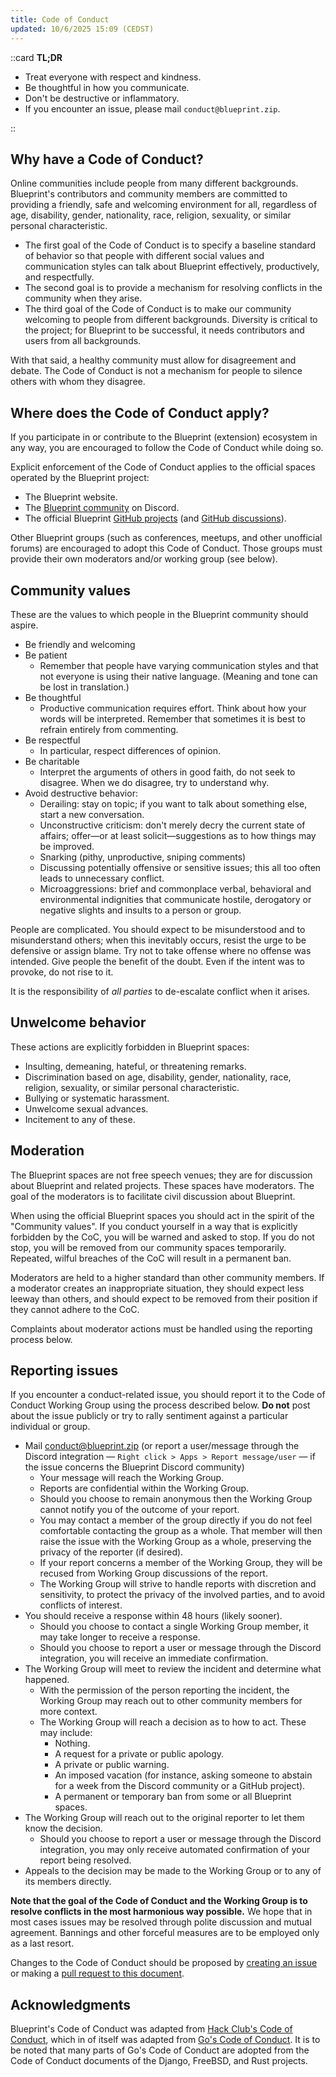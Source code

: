```yaml
---
title: Code of Conduct
updated: 10/6/2025 15:09 (CEDST)
---
```


::card
**TL;DR**

- Treat everyone with respect and kindness.
- Be thoughtful in how you communicate.
- Don't be destructive or inflammatory.
- If you encounter an issue, please mail `conduct@blueprint.zip`.

::

## Why have a Code of Conduct?

Online communities include people from many different backgrounds. Blueprint's contributors and community members are committed to providing a friendly, safe and welcoming environment for all, regardless of age, disability, gender, nationality, race, religion, sexuality, or similar personal characteristic.

- The first goal of the Code of Conduct is to specify a baseline standard of behavior so that people with different social values and communication styles can talk about Blueprint effectively, productively, and respectfully.
- The second goal is to provide a mechanism for resolving conflicts in the community when they arise.
- The third goal of the Code of Conduct is to make our community welcoming to people from different backgrounds. Diversity is critical to the project; for Blueprint to be successful, it needs contributors and users from all backgrounds.

With that said, a healthy community must allow for disagreement and debate. The Code of Conduct is not a mechanism for people to silence others with whom they disagree.

## Where does the Code of Conduct apply?

If you participate in or contribute to the Blueprint (extension) ecosystem in any way, you are encouraged to follow the Code of Conduct while doing so.

Explicit enforcement of the Code of Conduct applies to the official spaces operated by the Blueprint project:

- The Blueprint website.
- The [Blueprint community](https://discord.com/servers/blueprint-1063548024825057451) on Discord.
- The official Blueprint [GitHub projects](https://github.com/blueprintframework) (and [GitHub discussions](https://github.com/orgs/blueprintframework/discussions)).

Other Blueprint groups (such as conferences, meetups, and other unofficial forums) are encouraged to adopt this Code of Conduct. Those groups must provide their own moderators and/or working group (see below).

## Community values

These are the values to which people in the Blueprint community should aspire.

- Be friendly and welcoming
- Be patient
  - Remember that people have varying communication styles and that not everyone is using their native language. (Meaning and tone can be lost in translation.)
- Be thoughtful
  - Productive communication requires effort. Think about how your words will be interpreted. Remember that sometimes it is best to refrain entirely from commenting.
- Be respectful
  - In particular, respect differences of opinion.
- Be charitable
  - Interpret the arguments of others in good faith, do not seek to disagree. When we do disagree, try to understand why.
- Avoid destructive behavior:
  - Derailing: stay on topic; if you want to talk about something else, start a new conversation.
  - Unconstructive criticism: don't merely decry the current state of affairs; offer—or at least solicit—suggestions as to how things may be improved.
  - Snarking (pithy, unproductive, sniping comments)
  - Discussing potentially offensive or sensitive issues; this all too often leads to unnecessary conflict.
  - Microaggressions: brief and commonplace verbal, behavioral and environmental indignities that communicate hostile, derogatory or negative slights and insults to a person or group.

People are complicated. You should expect to be misunderstood and to misunderstand others; when this inevitably occurs, resist the urge to be defensive or assign blame. Try not to take offense where no offense was intended. Give people the benefit of the doubt. Even if the intent was to provoke, do not rise to it.

It is the responsibility of _all parties_ to de-escalate conflict when it arises.

## Unwelcome behavior

These actions are explicitly forbidden in Blueprint spaces:

- Insulting, demeaning, hateful, or threatening remarks.
- Discrimination based on age, disability, gender, nationality, race, religion, sexuality, or similar personal characteristic.
- Bullying or systematic harassment.
- Unwelcome sexual advances.
- Incitement to any of these.

## Moderation

The Blueprint spaces are not free speech venues; they are for discussion about Blueprint and related projects. These spaces have moderators. The goal of the moderators is to facilitate civil discussion about Blueprint.

When using the official Blueprint spaces you should act in the spirit of the "Community values". If you conduct yourself in a way that is explicitly forbidden by the CoC, you will be warned and asked to stop. If you do not stop, you will be removed from our community spaces temporarily. Repeated, wilful breaches of the CoC will result in a permanent ban.

Moderators are held to a higher standard than other community members. If a moderator creates an inappropriate situation, they should expect less leeway than others, and should expect to be removed from their position if they cannot adhere to the CoC.

Complaints about moderator actions must be handled using the reporting process below.

## Reporting issues

If you encounter a conduct-related issue, you should report it to the Code of Conduct Working Group using the process described below. **Do not** post about the issue publicly or try to rally sentiment against a particular individual or group.

- Mail [conduct@blueprint.zip](mailto:conduct@blueprint.zip) (or report a user/message through the Discord integration — `Right click > Apps > Report message/user` — if the issue concerns the Blueprint Discord community)
  - Your message will reach the Working Group.
  - Reports are confidential within the Working Group.
  - Should you choose to remain anonymous then the Working Group cannot notify you of the outcome of your report.
  - You may contact a member of the group directly if you do not feel comfortable contacting the group as a whole. That member will then raise the issue with the Working Group as a whole, preserving the privacy of the reporter (if desired).
  - If your report concerns a member of the Working Group, they will be recused from Working Group discussions of the report.
  - The Working Group will strive to handle reports with discretion and sensitivity, to protect the privacy of the involved parties, and to avoid conflicts of interest.
- You should receive a response within 48 hours (likely sooner).
  - Should you choose to contact a single Working Group member, it may take longer to receive a response.
  - Should you choose to report a user or message through the Discord integration, you will receive an immediate confirmation.
- The Working Group will meet to review the incident and determine what happened.
  - With the permission of the person reporting the incident, the Working Group may reach out to other community members for more context.
  - The Working Group will reach a decision as to how to act. These may include:
    - Nothing.
    - A request for a private or public apology.
    - A private or public warning.
    - An imposed vacation (for instance, asking someone to abstain for a week from the Discord community or a GitHub project).
    - A permanent or temporary ban from some or all Blueprint spaces.
- The Working Group will reach out to the original reporter to let them know the decision.
  - Should you choose to report a user or message through the Discord integration, you may only receive automated confirmation of your report being resolved.
- Appeals to the decision may be made to the Working Group or to any of its members directly.

**Note that the goal of the Code of Conduct and the Working Group is to resolve conflicts in the most harmonious way possible.** We hope that in most cases issues may be resolved through polite discussion and mutual agreement. Bannings and other forceful measures are to be employed only as a last resort.

Changes to the Code of Conduct should be proposed by [creating an issue](https://github.com/blueprintframework/web/issues/new) or making a [pull request to this document](https://github.com/BlueprintFramework/web/edit/master/apps/frontend/content/legal/conduct.md).

## Acknowledgments

Blueprint's Code of Conduct was adapted from [Hack Club's Code of Conduct](https://hackclub.com/conduct/), which in of itself was adapted from [Go's Code of Conduct](https://github.com/golang/go/commit/aa487e66f869785837275ee20441a53888a51bb2). It is to be noted that many parts of Go's Code of Conduct are adopted from the Code of Conduct documents of the Django, FreeBSD, and Rust projects.
